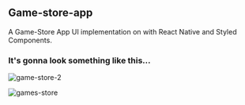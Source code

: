 ## Game-store-app

A Game-Store App UI implementation on with React Native and Styled Components.

### It's gonna look something like this...

![game-store-2](https://user-images.githubusercontent.com/22290070/88851660-bf021980-d1f5-11ea-8a53-60f94903978c.jpg)

![games-store](https://user-images.githubusercontent.com/22290070/88851667-c3c6cd80-d1f5-11ea-9ed1-1293a6340de3.jpg)
